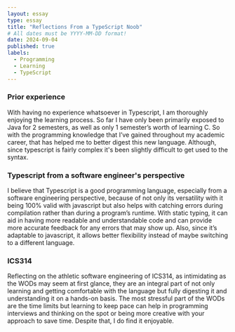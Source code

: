 ```yaml
---
layout: essay
type: essay
title: "Reflections From a TypeScript Noob"
# All dates must be YYYY-MM-DD format!
date: 2024-09-04
published: true
labels:
  - Programming
  - Learning
  - TypeScript
---
```

### Prior experience
  With having no experience whatsoever in Typescript, I am thoroughly enjoying the learning process. So far I have only been primarily exposed to Java for 2 semesters, as well as only 1 semester’s worth of learning C. So with the programming knowledge that I’ve gained throughout my academic career, that has helped me to better digest this new language. Although, since typescript is fairly complex it's been slightly difficult to get used to the syntax. 

### Typescript from a software engineer's perspective
  I believe that Typescript is a good programming language, especially from a software engineering perspective, because of not only its versatility with it being 100% valid with javascript but also helps with catching errors during compilation rather than during a program’s runtime. With static typing, it can aid in having more readable and understandable code and can provide more accurate feedback for any errors that may show up. Also, since it’s adaptable to javascript, it allows better flexibility instead of maybe switching to a different language. 

### ICS314
  Reflecting on the athletic software engineering of ICS314, as intimidating as the WODs may seem at first glance, they are an integral part of not only learning and getting comfortable with the language but fully digesting it and understanding it on a hands-on basis. The most stressful part of the WODs are the time limits but learning to keep pace can help in programming interviews and thinking on the spot or being more creative with your approach to save time. Despite that, I do find it enjoyable.
